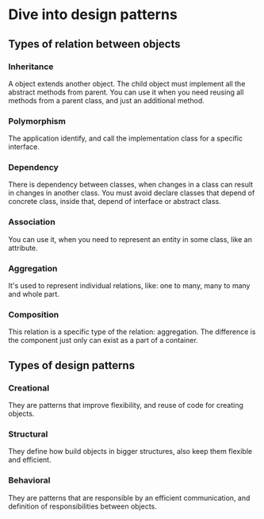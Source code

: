 # Dive into design patterns

## Types of relation between  objects

### Inheritance
A object extends another object. The child object must implement all the abstract methods from parent.
You can use it when you need reusing all methods from a parent class, and just an additional method.

### Polymorphism
The application identify, and call the implementation class for a specific interface.

###  Dependency
There is dependency between classes, when changes in a class can result in changes in another class. You must avoid declare classes that depend of concrete class, inside that, depend of interface or abstract class.

### Association
You can use it, when you need to represent an entity in some class, like an attribute.

### Aggregation
It's used to represent individual relations, like: one to many, many to many and whole part.

### Composition
This relation is a specific type of the relation: aggregation. The difference is the component just only can exist as a part of a container.

## Types of design patterns

### Creational
They are patterns that improve flexibility, and reuse of code for creating objects.

### Structural
They define how build objects in bigger structures, also keep them flexible and efficient.

### Behavioral
They are patterns that are responsible by an efficient communication, and definition of responsibilities between objects.